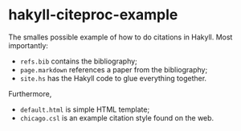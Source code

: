 hakyll-citeproc-example
=======================

The smalles possible example of how to do citations in Hakyll.  Most
importantly:

- `refs.bib` contains the bibliography;
- `page.markdown` references a paper from the bibliography;
- `site.hs` has the Hakyll code to glue everything together.

Furthermore,

- `default.html` is simple HTML template;
- `chicago.csl` is an example citation style found on the web.
